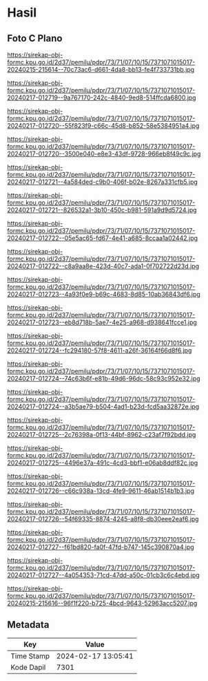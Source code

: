 # Hasil

## Foto C Plano

https://sirekap-obj-formc.kpu.go.id/2d37/pemilu/pdpr/73/71/07/10/15/7371071015017-20240215-215614--70c73ac6-d661-4da8-bb13-fe4f733731bb.jpg

https://sirekap-obj-formc.kpu.go.id/2d37/pemilu/pdpr/73/71/07/10/15/7371071015017-20240217-012719--9a767170-242c-4840-9ed8-514ffcda6800.jpg

https://sirekap-obj-formc.kpu.go.id/2d37/pemilu/pdpr/73/71/07/10/15/7371071015017-20240217-012720--55f823f9-c66c-45d8-b852-58e5384951a4.jpg

https://sirekap-obj-formc.kpu.go.id/2d37/pemilu/pdpr/73/71/07/10/15/7371071015017-20240217-012720--3500e040-e8e3-43df-9728-966eb8f49c9c.jpg

https://sirekap-obj-formc.kpu.go.id/2d37/pemilu/pdpr/73/71/07/10/15/7371071015017-20240217-012721--4a584ded-c9b0-406f-b02e-8267a331cfb5.jpg

https://sirekap-obj-formc.kpu.go.id/2d37/pemilu/pdpr/73/71/07/10/15/7371071015017-20240217-012721--826532a1-3b10-450c-b981-591a9d9d5724.jpg

https://sirekap-obj-formc.kpu.go.id/2d37/pemilu/pdpr/73/71/07/10/15/7371071015017-20240217-012722--05e5ac65-fd67-4e41-a685-8ccaa1a02442.jpg

https://sirekap-obj-formc.kpu.go.id/2d37/pemilu/pdpr/73/71/07/10/15/7371071015017-20240217-012722--c8a9aa8e-423d-40c7-ada1-0f702722d23d.jpg

https://sirekap-obj-formc.kpu.go.id/2d37/pemilu/pdpr/73/71/07/10/15/7371071015017-20240217-012723--4a93f0e9-b69c-4683-8d85-10ab36843df6.jpg

https://sirekap-obj-formc.kpu.go.id/2d37/pemilu/pdpr/73/71/07/10/15/7371071015017-20240217-012723--eb8d718b-5ae7-4e25-a968-d938641fcce1.jpg

https://sirekap-obj-formc.kpu.go.id/2d37/pemilu/pdpr/73/71/07/10/15/7371071015017-20240217-012724--fc294180-57f8-4611-a26f-36164f66d8f6.jpg

https://sirekap-obj-formc.kpu.go.id/2d37/pemilu/pdpr/73/71/07/10/15/7371071015017-20240217-012724--74c63b6f-e81b-49d6-96dc-58c93c952e32.jpg

https://sirekap-obj-formc.kpu.go.id/2d37/pemilu/pdpr/73/71/07/10/15/7371071015017-20240217-012724--a3b5ae79-b504-4ad1-b23d-fcd5aa32872e.jpg

https://sirekap-obj-formc.kpu.go.id/2d37/pemilu/pdpr/73/71/07/10/15/7371071015017-20240217-012725--2c76398a-0f13-44bf-8962-c23af7f92bdd.jpg

https://sirekap-obj-formc.kpu.go.id/2d37/pemilu/pdpr/73/71/07/10/15/7371071015017-20240217-012725--4496e37a-491c-4cd3-bbf1-e06ab8ddf82c.jpg

https://sirekap-obj-formc.kpu.go.id/2d37/pemilu/pdpr/73/71/07/10/15/7371071015017-20240217-012726--c66c938a-13cd-4fe9-9611-46ab1514b1b3.jpg

https://sirekap-obj-formc.kpu.go.id/2d37/pemilu/pdpr/73/71/07/10/15/7371071015017-20240217-012726--54f69335-8874-4245-a8f8-db30eee2eaf6.jpg

https://sirekap-obj-formc.kpu.go.id/2d37/pemilu/pdpr/73/71/07/10/15/7371071015017-20240217-012727--f61bd820-fa0f-47fd-b747-145c390870a4.jpg

https://sirekap-obj-formc.kpu.go.id/2d37/pemilu/pdpr/73/71/07/10/15/7371071015017-20240217-012727--4a054353-71cd-47dd-a50c-01cb3c6c4ebd.jpg

https://sirekap-obj-formc.kpu.go.id/2d37/pemilu/pdpr/73/71/07/10/15/7371071015017-20240215-215616--96f1f220-b725-4bcd-9643-52963acc5207.jpg


## Metadata

| Key        | Value               |
| ---------- | ------------------- |
| Time Stamp | 2024-02-17 13:05:41 |
| Kode Dapil | 7301                |



